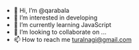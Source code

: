 - 👋 Hi, I’m @qarabala
- 👀 I’m interested in developing
- 🌱 I’m currently learning JavaScript
- 💞️ I’m looking to collaborate on ...
- 📫 How to reach me turalnagi@gmail.com

<!---
qarabala/qarabala is a ✨ special ✨ repository because its `README.md` (this file) appears on your GitHub profile.
You can click the Preview link to take a look at your changes.
--->
